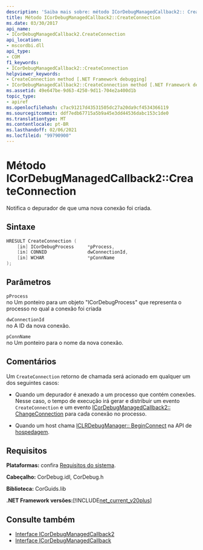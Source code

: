 ```yaml
---
description: 'Saiba mais sobre: método ICorDebugManagedCallback2:: CreateConnection'
title: Método ICorDebugManagedCallback2::CreateConnection
ms.date: 03/30/2017
api_name:
- ICorDebugManagedCallback2.CreateConnection
api_location:
- mscordbi.dll
api_type:
- COM
f1_keywords:
- ICorDebugManagedCallback2::CreateConnection
helpviewer_keywords:
- CreateConnection method [.NET Framework debugging]
- ICorDebugManagedCallback2::CreateConnection method [.NET Framework debugging]
ms.assetid: 49e647be-9d63-4250-9d11-704e2a400d1b
topic_type:
- apiref
ms.openlocfilehash: c7ac91217d43531505dc27a20da9cf4534366119
ms.sourcegitcommit: ddf7edb67715a5b9a45e3dd44536dabc153c1de0
ms.translationtype: MT
ms.contentlocale: pt-BR
ms.lasthandoff: 02/06/2021
ms.locfileid: "99790900"
---
```

# <a name="icordebugmanagedcallback2createconnection-method"></a>Método ICorDebugManagedCallback2::CreateConnection

Notifica o depurador de que uma nova conexão foi criada.  
  
## <a name="syntax"></a>Sintaxe  
  
```cpp  
HRESULT CreateConnection (  
    [in] ICorDebugProcess     *pProcess,  
    [in] CONNID               dwConnectionId,  
    [in] WCHAR                *pConnName  
);  
```  
  
## <a name="parameters"></a>Parâmetros  

 `pProcess`  
 no Um ponteiro para um objeto "ICorDebugProcess" que representa o processo no qual a conexão foi criada  
  
 `dwConnectionId`  
 no A ID da nova conexão.  
  
 `pConnName`  
 no Um ponteiro para o nome da nova conexão.  
  
## <a name="remarks"></a>Comentários  

 Um `CreateConnection` retorno de chamada será acionado em qualquer um dos seguintes casos:  
  
- Quando um depurador é anexado a um processo que contém conexões. Nesse caso, o tempo de execução irá gerar e distribuir um evento `CreateConnection` e um evento [ICorDebugManagedCallback2:: ChangeConnection](icordebugmanagedcallback2-changeconnection-method.md) para cada conexão no processo.  
  
- Quando um host chama [ICLRDebugManager:: BeginConnect](../hosting/iclrdebugmanager-beginconnection-method.md) na API de [hospedagem](../hosting/index.md).  
  
## <a name="requirements"></a>Requisitos  

 **Plataformas:** confira [Requisitos do sistema](../../get-started/system-requirements.md).  
  
 **Cabeçalho:** CorDebug.idl, CorDebug.h  
  
 **Biblioteca:** CorGuids.lib  
  
 **.NET Framework versões:**[!INCLUDE[net_current_v20plus](../../../../includes/net-current-v20plus-md.md)]  
  
## <a name="see-also"></a>Consulte também

- [Interface ICorDebugManagedCallback2](icordebugmanagedcallback2-interface.md)
- [Interface ICorDebugManagedCallback](icordebugmanagedcallback-interface.md)
